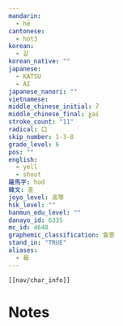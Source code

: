 ```yaml
---
mandarin:
  - hē
cantonese:
  - hot3
korean:
  - 갈
korean_native: ""
japanese:
  - KATSU
  - AI
japanese_nanori: ""
vietnamese:
middle_chinese_initial: ʔ
middle_chinese_final: ɣai
stroke_count: "11"
radical: 口
skip_number: 1-3-8
grade_level: 6
pos: ""
english:
  - yell
  - shout
羅馬字: hod
韓文: 혿
joyo_level: 高等
hsk_level: ""
hanmun_edu_level: ""
danayo_id: 6335
mc_id: 4648
graphemic_classification: 會意
stand_in: "TRUE"
aliases:
  - 曷
---
```

```meta-bind-embed
[[nav/char_info]]
```

# Notes
